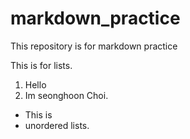 # markdown_practice
This repository is for markdown practice

This is for lists.
1. Hello
2. Im seonghoon Choi.
 
* This is
* unordered lists.
